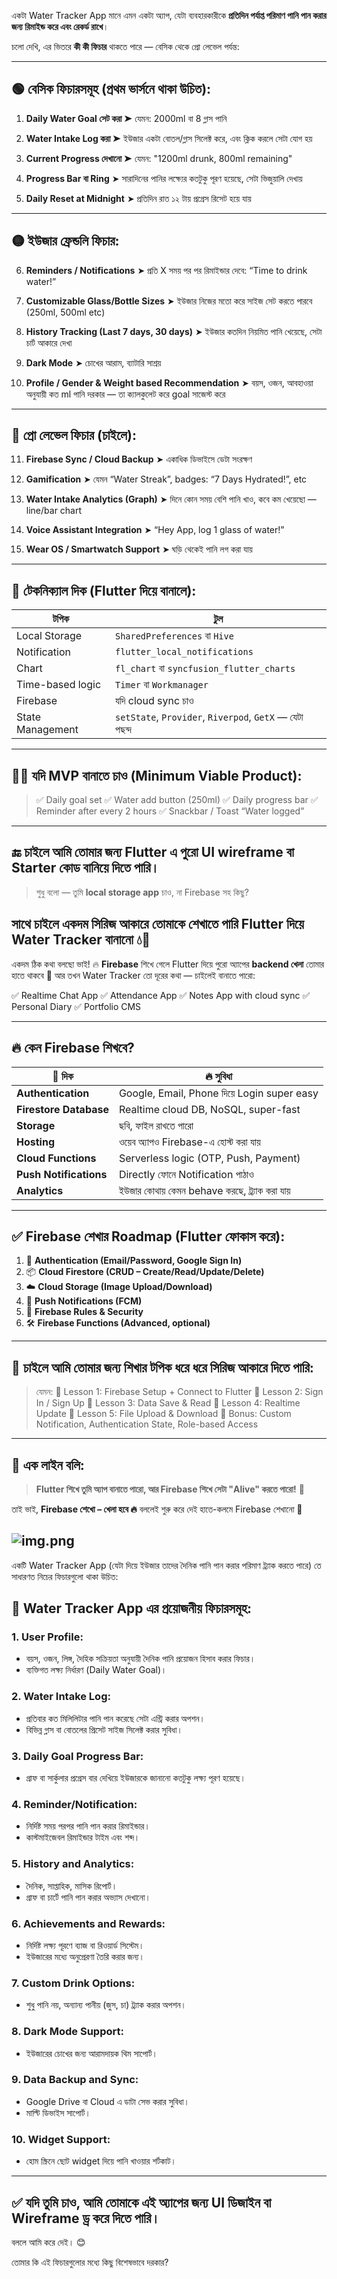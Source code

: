 একটা Water Tracker App মানে এমন একটা অ্যাপ, যেটা ব্যবহারকারীকে **প্রতিদিন পর্যাপ্ত পরিমাণ পানি পান করার জন্য রিমাইন্ড করে এবং রেকর্ড রাখে**।

চলো দেখি, এর ভিতরে **কী কী ফিচার** থাকতে পারে — বেসিক থেকে প্রো লেভেল পর্যন্ত:

---

## 🟢 **বেসিক ফিচারসমূহ** (প্রথম ভার্সনে থাকা উচিত):

1. **Daily Water Goal সেট করা**
   ➤ যেমন: 2000ml বা 8 গ্লাস পানি

2. **Water Intake Log করা**
   ➤ ইউজার একটা বোতল/গ্লাস সিলেক্ট করে, এবং ক্লিক করলে সেটা যোগ হয়

3. **Current Progress দেখানো**
   ➤ যেমন: "1200ml drunk, 800ml remaining"

4. **Progress Bar বা Ring**
   ➤ সারাদিনের পানির লক্ষ্যের কতটুকু পূরণ হয়েছে, সেটা ভিজুয়ালি দেখায়

5. **Daily Reset at Midnight**
   ➤ প্রতিদিন রাত ১২ টায় প্রগ্রেস রিসেট হয়ে যায়

---

## 🟡 **ইউজার ফ্রেন্ডলি ফিচার**:

6. **Reminders / Notifications**
   ➤ প্রতি X সময় পর পর রিমাইন্ডার দেবে: “Time to drink water!”

7. **Customizable Glass/Bottle Sizes**
   ➤ ইউজার নিজের মতো করে সাইজ সেট করতে পারবে (250ml, 500ml etc)

8. **History Tracking (Last 7 days, 30 days)**
   ➤ ইউজার কতদিন নিয়মিত পানি খেয়েছে, সেটা চার্ট আকারে দেখা

9. **Dark Mode**
   ➤ চোখের আরাম, ব্যাটারি সাশ্রয়

10. **Profile / Gender & Weight based Recommendation**
    ➤ বয়স, ওজন, আবহাওয়া অনুযায়ী কত ml পানি দরকার — তা ক্যালকুলেট করে goal সাজেস্ট করে

---

## 🔵 **প্রো লেভেল ফিচার (চাইলে)**:

11. **Firebase Sync / Cloud Backup**
    ➤ একাধিক ডিভাইসে ডেটা সংরক্ষণ

12. **Gamification**
    ➤ যেমন “Water Streak”, badges: “7 Days Hydrated!”, etc

13. **Water Intake Analytics (Graph)**
    ➤ দিনে কোন সময় বেশি পানি খাও, কবে কম খেয়েছো — line/bar chart

14. **Voice Assistant Integration**
    ➤ “Hey App, log 1 glass of water!”

15. **Wear OS / Smartwatch Support**
    ➤ ঘড়ি থেকেই পানি লগ করা যায়

---

## 🧪 টেকনিক্যাল দিক (Flutter দিয়ে বানালে):

| টপিক             | টুল                                                     |
| ---------------- | ------------------------------------------------------- |
| Local Storage    | `SharedPreferences` বা `Hive`                           |
| Notification     | `flutter_local_notifications`                           |
| Chart            | `fl_chart` বা `syncfusion_flutter_charts`               |
| Time-based logic | `Timer` বা `Workmanager`                                |
| Firebase         | যদি cloud sync চাও                                      |
| State Management | `setState`, `Provider`, `Riverpod`, `GetX` — যেটা পছন্দ |

---

## 🧑‍💻 যদি MVP বানাতে চাও (Minimum Viable Product):

> ✅ Daily goal set
> ✅ Water add button (250ml)
> ✅ Daily progress bar
> ✅ Reminder after every 2 hours
> ✅ Snackbar / Toast “Water logged”

---

## 🔚 চাইলে আমি তোমার জন্য Flutter এ পুরো UI wireframe বা Starter কোড বানিয়ে দিতে পারি।

> শুধু বলো — তুমি **local storage app** চাও, না Firebase সহ কিছু?

সাথে চাইলে একদম সিরিজ আকারে তোমাকে শেখাতে পারি Flutter দিয়ে Water Tracker বানানো 💧📱
------------------------------------------------------------------------------------------
একদম ঠিক কথা বলছো ভাই! 🔥
**Firebase** শিখে গেলে Flutter দিয়ে পুরো অ্যাপের **backend খেলা** তোমার হাতে থাকবে 💪
আর তখন Water Tracker তো দূরের কথা — চাইলেই বানাতে পারো:

✅ Realtime Chat App
✅ Attendance App
✅ Notes App with cloud sync
✅ Personal Diary
✅ Portfolio CMS

---

## 🔥 কেন Firebase শিখবে?

| 🔹 দিক                 | 🔥 সুবিধা                                     |
| ---------------------- | --------------------------------------------- |
| **Authentication**     | Google, Email, Phone দিয়ে Login super easy    |
| **Firestore Database** | Realtime cloud DB, NoSQL, super-fast          |
| **Storage**            | ছবি, ফাইল রাখতে পারো                          |
| **Hosting**            | ওয়েব অ্যাপও Firebase-এ হোস্ট করা যায়          |
| **Cloud Functions**    | Serverless logic (OTP, Push, Payment)         |
| **Push Notifications** | Directly ফোনে Notification পাঠাও              |
| **Analytics**          | ইউজার কোথায় কেমন behave করছে, ট্র্যাক করা যায় |

---

## ✅ Firebase শেখার Roadmap (Flutter ফোকাস করে):

1. 🔐 **Authentication (Email/Password, Google Sign In)**
2. 📦 **Cloud Firestore (CRUD – Create/Read/Update/Delete)**
3. ☁️ **Cloud Storage (Image Upload/Download)**
4. 🔔 **Push Notifications (FCM)**
5. 🧠 **Firebase Rules & Security**
6. 🛠 **Firebase Functions (Advanced, optional)**

---

## 🎯 চাইলে আমি তোমার জন্য শিখার টপিক ধরে ধরে সিরিজ আকারে দিতে পারি:

> যেমন:
> 🔸 Lesson 1: Firebase Setup + Connect to Flutter
> 🔸 Lesson 2: Sign In / Sign Up
> 🔸 Lesson 3: Data Save & Read
> 🔸 Lesson 4: Realtime Update
> 🔸 Lesson 5: File Upload & Download
> 🔸 Bonus: Custom Notification, Authentication State, Role-based Access

---

## 📌 এক লাইন বলি:

> **Flutter শিখে তুমি অ্যাপ বানাতে পারো, আর Firebase শিখে সেটা "Alive" করতে পারো!** 🚀

তাই ভাই, **Firebase শেখো – খেলা হবে 🔥**
বললেই শুরু করে দেই হাতে-কলমে Firebase শেখানো 💯

![img.png](img.png)
--------------------------------------------------------------------------------------------
একটি Water Tracker App (যেটা দিয়ে ইউজার তাদের দৈনিক পানি পান করার পরিমাণ ট্র্যাক করতে পারে) তে সাধারণত নিচের ফিচারগুলো থাকা উচিত:

## 🔹 **Water Tracker App এর প্রয়োজনীয় ফিচারসমূহ:**

### 1. **User Profile:**

* বয়স, ওজন, লিঙ্গ, দৈহিক সক্রিয়তা অনুযায়ী দৈনিক পানি প্রয়োজন হিসাব করার ফিচার।
* ব্যক্তিগত লক্ষ্য নির্ধারণ (Daily Water Goal)।

### 2. **Water Intake Log:**

* প্রতিবার কত মিলিলিটার পানি পান করেছে সেটা এন্ট্রি করার অপশন।
* বিভিন্ন গ্লাস বা বোতলের প্রিসেট সাইজ সিলেক্ট করার সুবিধা।

### 3. **Daily Goal Progress Bar:**

* গ্রাফ বা সার্কুলার প্রগ্রেস বার দেখিয়ে ইউজারকে জানানো কতটুকু লক্ষ্য পূরণ হয়েছে।

### 4. **Reminder/Notification:**

* নির্দিষ্ট সময় পরপর পানি পান করার রিমাইন্ডার।
* কাস্টমাইজেবল রিমাইন্ডার টাইম এবং শব্দ।

### 5. **History and Analytics:**

* দৈনিক, সাপ্তাহিক, মাসিক রিপোর্ট।
* গ্রাফ বা চার্টে পানি পান করার অভ্যাস দেখানো।

### 6. **Achievements and Rewards:**

* নির্দিষ্ট লক্ষ্য পূরণে ব্যাজ বা রিওয়ার্ড সিস্টেম।
* ইউজারের মধ্যে অনুপ্রেরণা তৈরি করার জন্য।

### 7. **Custom Drink Options:**

* শুধু পানি নয়, অন্যান্য পানীয় (জুস, চা) ট্র্যাক করার অপশন।

### 8. **Dark Mode Support:**

* ইউজারের চোখের জন্য আরামদায়ক থিম সাপোর্ট।

### 9. **Data Backup and Sync:**

* Google Drive বা Cloud এ ডাটা সেভ করার সুবিধা।
* মাল্টি ডিভাইস সাপোর্ট।

### 10. **Widget Support:**

* হোম স্ক্রিনে ছোট widget দিয়ে পানি খাওয়ার শর্টকাট।

---

## ✅ যদি তুমি চাও, আমি তোমাকে এই অ্যাপের জন্য UI ডিজাইন বা Wireframe ড্র করে দিতে পারি।

বললে আমি করে দেই। 😊

তোমার কি এই ফিচারগুলোর মধ্যে কিছু বিশেষভাবে দরকার?

